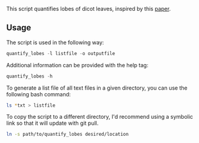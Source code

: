 This script quantifies lobes of dicot leaves, inspired by this [paper](https://academic.oup.com/plphys/article/171/4/2331/6115282).

## Usage

The script is used in the following way:

```python
quantify_lobes -l listfile -o outputfile
```

Additional information can be provided with the help tag:

```python
quantify_lobes -h
```

To generate a list file of all text files in a given directory, you can use the following bash command:

```bash
ls *txt > listfile
```

To copy the script to a different directory, I'd recommend using a symbolic link so that it will update with git pull.

```bash
ln -s path/to/quantify_lobes desired/location
```